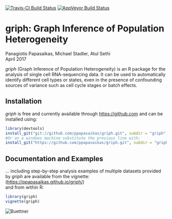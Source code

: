 [![Travis-CI Build Status](https://travis-ci.org/ppapasaikas/griph.svg?branch=master)](https://travis-ci.org/ppapasaikas/griph) 
[![AppVeyor Build Status](https://ci.appveyor.com/api/projects/status/github/ppapasaikas/griph?branch=master&svg=true)](https://ci.appveyor.com/project/ppapasaikas/griph?branch=master)

# griph: Graph Inference of Population Heterogeneity
Panagiotis Papasaikas, Michael Stadler, Atul Sethi  
April 2017  

*griph* (Graph Inference of Population Heterogeneity) is an R package for the analysis of
single cell RNA-sequencing data. It can be used to automatically identify different cell
types or states, even in the presence of confounding sources of variance such as
cell cycle stages or batch effects.

## Installation
*griph* is free and currently available through https://github.com and can be installed using:  

```r
library(devtools)
install_git("git://github.com/ppapasaikas/griph.git", subdir = "griph")
#Or on a windows machine substitute the previous line with:
install_git("https://github.com/ppapasaikas/griph.git", subdir = "griph")
```

## Documentation and Examples
... including step-by-step analysis examples of multiple datasets provided by *griph*
are available from the vignette: (https://ppapasaikas.github.io/griph/)  
and from within R:  

```r
library(griph)
vignette(griph)
```

![Buettner](https://raw.githubusercontent.com/ppapasaikas/griph/master/griph_example.png)

